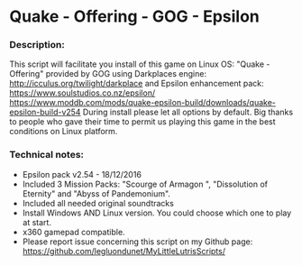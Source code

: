 # Quake - Offering - GOG - Epsilon

### Description:
This script will facilitate you install of this game on Linux OS:
"Quake - Offering" provided by GOG using Darkplaces engine:
http://icculus.org/twilight/darkplace
and Epsilon enhancement pack: 
https://www.soulstudios.co.nz/epsilon/ 
https://www.moddb.com/mods/quake-epsilon-build/downloads/quake-epsilon-build-v254
During install please let all options by default.
Big thanks to people who gave their time to permit us playing this game in the best conditions on Linux platform.

### Technical notes:
- Epsilon pack v2.54 - 18/12/2016
- Included 3 Mission Packs: "Scourge of Armagon ", "Dissolution of Eternity" and "Abyss of Pandemonium".
- Included all needed original soundtracks
- Install Windows AND Linux version. You could choose which one to play at start.
- x360 gamepad compatible.
- Please report issue concerning this script on my Github page:
https://github.com/legluondunet/MyLittleLutrisScripts/
